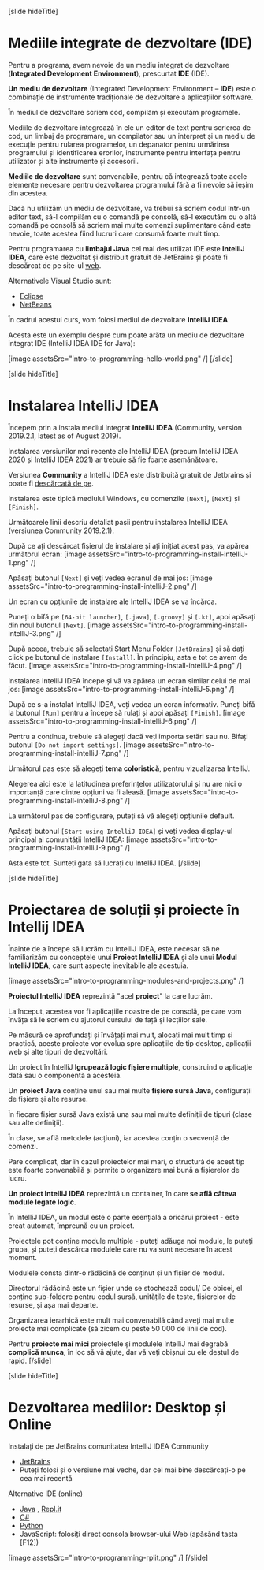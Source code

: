 [slide hideTitle]
# Mediile integrate de dezvoltare (IDE)

Pentru a programa, avem nevoie de un mediu integrat de dezvoltare (**Integrated Development Environment**), prescurtat **IDE** (IDE). 

**Un mediu de dezvoltare** (Integrated Development Environment – **IDE**) este o combinație de instrumente tradiționale de dezvoltare a aplicațiilor software. 

În mediul de dezvoltare scriem cod, compilăm și executăm programele. 

Mediile de dezvoltare integrează în ele un editor de text pentru scrierea de cod, un limbaj de programare, un compilator sau un interpret și un mediu de execuție pentru rularea programelor, un depanator pentru urmărirea programului și identificarea erorilor, instrumente pentru interfața pentru utilizator și alte instrumente și accesorii.

**Mediile de dezvoltare** sunt convenabile, pentru că integrează toate acele elemente necesare pentru dezvoltarea programului fără a fi nevoie să ieșim din acestea.  

Dacă nu utilizăm un mediu de dezvoltare, va trebui să scriem codul într-un editor text, să-l compilăm cu o comandă pe consolă, să-l executăm cu o altă comandă pe consolă să scriem mai multe comenzi suplimentare când este nevoie, toate acestea fiind lucruri care consumă foarte mult timp. 

Pentru programarea cu **limbajul Java** cel mai des utilizat IDE este **IntelliJ IDEA**, care este dezvoltat și distribuit gratuit de JetBrains și poate fi descărcat de pe site-ul [web](https://www.jetbrains.com/idea/download/).

Alternativele Visual Studio sunt:
- [Eclipse](https://www.eclipse.org/downloads/)
- [NetBeans](https://netbeans.org/downloads/8.0.2/)

În cadrul acestui curs, vom folosi mediul de dezvoltare **IntelliJ IDEA**. 

Acesta este un exemplu despre cum poate arăta un mediu de dezvoltare integrat IDE (IntelliJ IDEA IDE for Java):

[image assetsSrc="intro-to-programming-hello-world.png" /]
[/slide]

[slide hideTitle]
# Instalarea IntelliJ IDEA
Începem prin a instala mediul integrat **IntelliJ IDEA** (Community, version 2019.2.1, latest as of August 2019). 

Instalarea versiunilor mai recente ale IntelliJ IDEA (precum IntelliJ IDEA 2020 și IntelliJ IDEA 2021) ar trebuie să fie foarte asemănătoare.

Versiunea **Community** a IntelliJ IDEA este distribuită gratuit de Jetbrains și poate fi [descărcată de pe](https://www.jetbrains.com/idea/download/).

Instalarea este tipică mediului Windows, cu comenzile `[Next]`, `[Next]` și `[Finish]`.

Următoarele linii descriu detaliat pașii pentru instalarea IntelliJ IDEA (versiunea Community 2019.2.1). 

După ce ați descărcat fișierul de instalare și ați inițiat acest pas, va apărea următorul ecran:
[image assetsSrc="intro-to-programming-install-intelliJ-1.png" /]

Apăsați butonul `[Next]` și veți vedea ecranul de mai jos:
[image assetsSrc="intro-to-programming-install-intelliJ-2.png" /]

Un ecran cu opțiunile de instalare ale IntelliJ IDEA se va încărca.

Puneți o bifă pe `[64-bit launcher]`, `[.java]`, `[.groovy]` și `[.kt]`, apoi apăsați din noul butonul `[Next]`. 
[image assetsSrc="intro-to-programming-install-intelliJ-3.png" /]

După aceea, trebuie să selectați Start Menu Folder `[JetBrains]` și să dați click pe butonul de instalare `[Install]`. În principiu, asta e tot ce avem de făcut.
[image assetsSrc="intro-to-programming-install-intelliJ-4.png" /]

Instalarea IntelliJ IDEA începe și vă va apărea un ecran similar celui de mai jos:
[image assetsSrc="intro-to-programming-install-intelliJ-5.png" /]

După ce s-a instalat IntelliJ IDEA, veți vedea un ecran informativ. Puneți bifă la butonul `[Run]` pentru a începe să rulați și apoi apăsați `[Finish]`.
[image assetsSrc="intro-to-programming-install-intelliJ-6.png" /]

Pentru a continua, trebuie să alegeți dacă veți importa setări sau nu. Bifați butonul `[Do not import settings]`.
[image assetsSrc="intro-to-programming-install-intelliJ-7.png" /]

Următorul pas este să alegeți **tema coloristică**, pentru vizualizarea IntelliJ. 

Alegerea aici este la latitudinea preferințelor utilizatorului și nu are nici o importanță care dintre opțiuni va fi aleasă. 
[image assetsSrc="intro-to-programming-install-intelliJ-8.png" /]

La următorul pas de configurare, puteți să vă alegeți opțiunile default.

Apăsați butonul `[Start using IntelliJ IDEA]` și veți vedea display-ul principal al comunității IntelliJ IDEA:
[image assetsSrc="intro-to-programming-install-intelliJ-9.png" /]

Asta este tot. Sunteți gata să lucrați cu IntelliJ IDEA.
[/slide]

[slide hideTitle]
# Proiectarea de soluții și proiecte în Intellij IDEA
Înainte de a începe să lucrăm cu IntelliJ IDEA, este necesar să ne familiarizăm cu conceptele unui **Proiect IntelliJ IDEA** și ale unui **Modul IntelliJ IDEA**, care sunt aspecte inevitabile ale acestuia.

[image assetsSrc="intro-to-programming-modules-and-projects.png" /]

**Proiectul IntelliJ IDEA** reprezintă  "acel **proiect**" la care lucrăm. 

La început, acestea vor fi aplicațiile noastre de pe consolă, pe care vom învăța să le scriem cu ajutorul cursului de față și lecțiilor sale.

Pe măsură ce aprofundați și învățați mai mult, alocați mai mult timp și practică, aceste proiecte vor evolua spre aplicațiile de tip desktop, aplicații web și alte tipuri de dezvoltări. 

Un proiect în IntelliJ **lgrupează logic fișiere multiple**, construind o aplicație dată sau o componentă a acesteia. 

Un **proiect Java** conține unul sau mai multe **fișiere sursă Java**, configurații de fișiere și alte resurse. 

În fiecare fișier sursă Java există una sau mai multe definiții de tipuri (clase sau alte definiții). 

În clase, se află metodele (acțiuni), iar acestea conțin o secvență de comenzi. 

Pare complicat, dar în cazul proiectelor mai mari, o structură de acest tip este foarte convenabilă și permite o organizare mai bună a fișierelor de lucru.

**Un proiect IntelliJ IDEA** reprezintă un container, în care **se află câteva module legate logic**. 

În IntelliJ IDEA, un modul este o parte esențială a oricărui proiect - este creat automat, împreună cu un proiect. 

Proiectele pot conține module multiple - puteți adăuga noi module, le puteți grupa, și puteți descărca modulele care nu va sunt necesare în acest moment.

Modulele consta dintr-o rădăcină de conținut și un fișier de modul. 

Directorul rădăcină este un fișier unde se stochează codul/ De obicei, el conține sub-foldere pentru codul sursă, unitățile de teste, fișierelor de resurse, și așa mai departe.

Organizarea ierarhică este mult mai convenabilă când aveți mai multe proiecte mai complicate (să zicem cu peste 50 000 de linii de cod).

Pentru **proiecte mai mici** proiectele și modulele IntelliJ mai degrabă **complică munca**, în loc să vă ajute, dar vă veți obișnui cu ele destul de rapid.
[/slide]

[slide hideTitle]
# Dezvoltarea mediilor: Desktop și Online
Instalați de pe JetBrains comunitatea  IntelliJ IDEA Community

* [JetBrains](https://www.jetbrains.com/idea/download/)
* Puteți folosi și o versiune mai veche, dar cel mai bine descărcați-o pe cea mai recentă

Alternative IDE (online)

* [Java](https://www.compilejava.net) , [Repl.it](https://repl.it/languages/java)
* [C#](https://dotnetfiddle.net)
* [Python](https://repl.it)
* JavaScript: folosiți direct consola browser-ului Web (apăsând tasta \[F12\])

[image assetsSrc="intro-to-programming-rplit.png" /]
[/slide]
